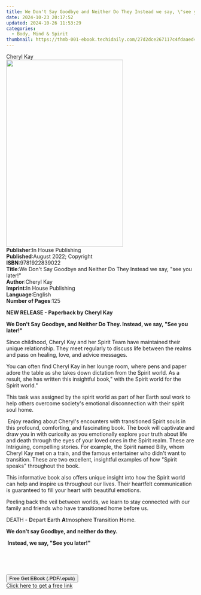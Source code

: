 ```yaml
---
title: We Don't Say Goodbye and Neither Do They Instead we say, \"see you later!\" | Free Book
date: 2024-10-23 20:17:52
updated: 2024-10-26 11:53:29
categories:
  - Body, Mind & Spirit
thumbnail: https://thmb-001-ebook.techidaily.com/27d2dce267117c4fdaaed40c01224d87c395312075111436216a0279947bf031.jpg
---
```

<main id="book-container">
  <div class="flex flex-col">
    <div class="book-brief flex-1 py-6 px-4 sm:p-6 md:py-10 md:px-8">
      <!-- brief-->
      <div class="book-brief-main">Cheryl Kay</div>
    </div>
    <div
      class="book-meta-info flex-1 grid gap-4 col-start-1 col-end-3 row-start-1 sm:mb-6 sm:grid-cols-4 lg:gap-6 lg:col-start-2 lg:row-end-6 lg:row-span-6 lg:mb-0"
    >
      <div
        class="book-meta-info-left place-content-center mt-4 p-4 text-sm leading-6 col-start-2 col-span-2 dark:text-slate-400"
      >
        <img
          class="w-full h-500 object-cover rounded-lg sm:h-255 sm:col-span-2 lg:col-span-full"
          src="https://img-001-ebook.techidaily.com/8ac694d18cae3484fd6781b6e2f0be6b8f0621f7c5c15c05de7d6b7864ec7e1e.jpg"
          alt=""
          width="312"
          height="500"
        />
      </div>
      <div
        class="book-meta-info-right mt-2 col-start-1 row-start-2 col-span-3 self-center"
      >
        <!-- meta data  -->
        <div class="flex flex-col px-4 md:px-8">
          <div class="flex-1">
            <strong>Publisher</strong>:<span class="px-2"
              >In House Publishing</span
            >
          </div>
          <div class="flex-1">
            <strong>Published</strong>:<span class="px-2"
              >August 2022; Copyright</span
            >
          </div>
          <div class="flex-1">
            <strong>ISBN</strong>:<span class="px-2">9781922839022</span>
          </div>
          <div class="flex-1">
            <strong>Title</strong>:<span class="px-2"
              >We Don&#39;t Say Goodbye and Neither Do They Instead we say,
              &quot;see you later!&quot;</span
            >
          </div>
          <div class="flex-1">
            <strong>Author</strong>:<span class="px-2">Cheryl Kay</span>
          </div>
          <div class="flex-1">
            <strong>Imprint</strong>:<span class="px-2"
              >In House Publishing</span
            >
          </div>
          <div class="flex-1">
            <strong>Language</strong>:<span class="px-2">English</span>
          </div>
          <div class="flex-1">
            <strong>Number of Pages</strong>:<span class="px-2">125</span>
          </div>
        </div>
      </div>
    </div>
    <div class="book-description flex-1 py-6 px-4 sm:p-6 md:py-10 md:px-8">
      <div class="book-description-main">
        <div accordion-content="" id="description">
          <p><strong>NEW RELEASE - Paperback by Cheryl Kay</strong></p>
          <p>
            <strong
              >We Don't Say Goodbye, and Neither Do They. Instead, we say, "See
              you later!"</strong
            >
          </p>
          <p>
            Since childhood, Cheryl Kay and her Spirit Team have maintained
            their unique relationship. They meet regularly to discuss life
            between the realms and pass on healing, love, and advice messages.
          </p>
          <p>
            You can often find Cheryl Kay in her lounge room, where pens and
            paper adore the table as she takes down dictation from the Spirit
            world. As a result, she has written this insightful book," with the
            Spirit world for the Spirit world."
          </p>
          <p>
            This task was assigned by the spirit world as part of her Earth soul
            work to help others overcome society's emotional disconnection with
            their spirit soul home.
          </p>
          <p>
            &nbsp;Enjoy reading about Cheryl's encounters with transitioned
            Spirit souls in this profound, comforting, and fascinating book. The
            book will captivate and draw you in with curiosity as you
            emotionally explore your truth about life and death through the eyes
            of your loved ones in the Spirit realm. These are Intriguing,
            compelling stories. For example, the Spirit named Billy, whom Cheryl
            Kay met on a train, and the famous entertainer who didn't want to
            transition. These are two excellent, insightful examples of how
            "Spirit speaks" throughout the book.
          </p>
          <p>
            This informative book also offers unique insight into how the Spirit
            world can help and inspire us throughout our lives. Their heartfelt
            communication is guaranteed to fill your heart with beautiful
            emotions.
          </p>
          <p>
            Peeling back the veil between worlds, we learn to stay connected
            with our family and friends who have transitioned home before us.
          </p>
          <p>
            DEATH - <strong>D</strong>epart <strong>E</strong>arth
            <strong>A</strong>tmosphere<strong> T</strong>ransition
            <strong>H</strong>ome.
          </p>
          <p><strong>We don't say Goodbye, and neither do they.</strong></p>
          <p><strong>&nbsp;Instead, we say, "See you later!" </strong></p>
          <p><br /></p>
          <p>
            &nbsp;&nbsp;&nbsp;&nbsp;&nbsp;&nbsp;&nbsp;&nbsp;&nbsp;&nbsp;&nbsp;&nbsp;&nbsp;&nbsp;&nbsp;&nbsp;&nbsp;&nbsp;&nbsp;&nbsp;
          </p>
        </div>
        <div class="accordion-fader"></div>
      </div>
    </div>
    <div class="book-excerpts flex-1 py-6 px-4 sm:p-6 md:py-10 md:px-8"></div>
    <div
      class="book-about-author flex-1 py-6 px-4 sm:p-6 md:py-10 md:px-8"
    ></div>
    <div class="book-free-get flex-1 py-6 px-4 sm:p-6 md:py-10 md:px-8">
      <button
        id="btn-free-get"
        class="bg-blue-500 hover:bg-blue-700 text-white font-bold py-2 px-4 rounded"
      >
        Free Get EBook (.PDF/.epub)
      </button>
      <div id="countdown-display" class="px-2 text-lg mt-2"></div>
      <a
        id="free-link"
        class="hidden bg-blue-500 hover:bg-blue-700 text-white font-bold py-2 px-4 rounded"
        href="https://www.ebooks.com/en-us/book/210657279/we-don-t-say-goodbye-and-neither-do-they-instead-we-say-see-you-later/cheryl-kay/"
        target="_blank"
        >Click here to get a free link</a
      >
    </div>
    <script>
      let countdownTime = 0;
      let countdownInterval = null;
      document
        .getElementById('btn-free-get')
        .addEventListener('click', startCountdown);
      function startCountdown() {
        countdownTime = new Date().getTime() + 60000 * 3;
        countdownInterval = setInterval(updateCountdown, 1000);
        document.getElementById('btn-free-get').disabled = true;
        document
          .getElementById('btn-free-get')
          .classList.add('bg-gray-500', 'cursor-not-allowed');
      }
      function updateCountdown() {
        let currentTime = new Date().getTime();
        let timeLeft = countdownTime - currentTime;
        let secondsLeft = Math.floor(timeLeft / 1000);
        document.getElementById('countdown-display').innerHTML =
          `Remaining time: ${secondsLeft} seconds.`;
        if (secondsLeft <= 0) {
          clearInterval(countdownInterval);
          document.getElementById('btn-free-get').classList.add('hidden');
          document.getElementById('free-link').classList.remove('hidden');
          document.getElementById('countdown-display').innerHTML = '';
        }
      }
    </script>
  </div>
</main>
